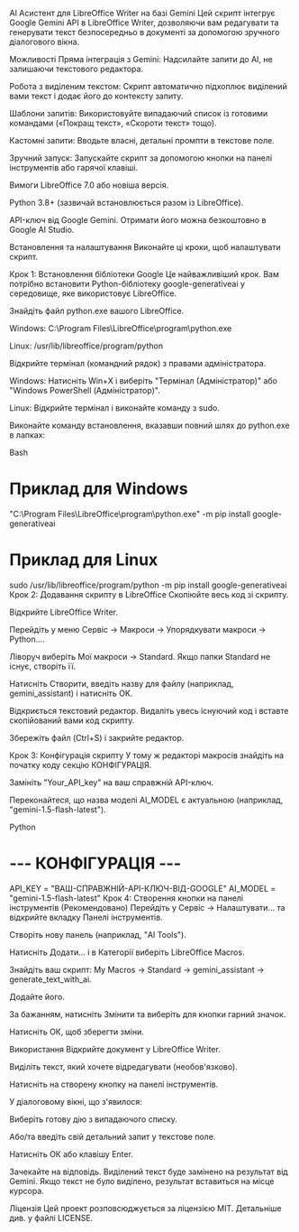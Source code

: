 AI Асистент для LibreOffice Writer на базі Gemini
Цей скрипт інтегрує Google Gemini API в LibreOffice Writer, дозволяючи вам редагувати та генерувати текст безпосередньо в документі за допомогою зручного діалогового вікна.

Можливості
Пряма інтеграція з Gemini: Надсилайте запити до AI, не залишаючи текстового редактора.

Робота з виділеним текстом: Скрипт автоматично підхоплює виділений вами текст і додає його до контексту запиту.

Шаблони запитів: Використовуйте випадаючий список із готовими командами («Покращ текст», «Скороти текст» тощо).

Кастомні запити: Вводьте власні, детальні промпти в текстове поле.

Зручний запуск: Запускайте скрипт за допомогою кнопки на панелі інструментів або гарячої клавіші.

Вимоги
LibreOffice 7.0 або новіша версія.

Python 3.8+ (зазвичай встановлюється разом із LibreOffice).

API-ключ від Google Gemini. Отримати його можна безкоштовно в Google AI Studio.

Встановлення та налаштування
Виконайте ці кроки, щоб налаштувати скрипт.

Крок 1: Встановлення бібліотеки Google
Це найважливіший крок. Вам потрібно встановити Python-бібліотеку google-generativeai у середовище, яке використовує LibreOffice.

Знайдіть файл python.exe вашого LibreOffice.

Windows: C:\Program Files\LibreOffice\program\python.exe

Linux: /usr/lib/libreoffice/program/python

Відкрийте термінал (командний рядок) з правами адміністратора.

Windows: Натисніть Win+X і виберіть "Термінал (Адміністратор)" або "Windows PowerShell (Адміністратор)".

Linux: Відкрийте термінал і виконайте команду з sudo.

Виконайте команду встановлення, вказавши повний шлях до python.exe в лапках:

Bash

# Приклад для Windows
"C:\Program Files\LibreOffice\program\python.exe" -m pip install google-generativeai

# Приклад для Linux
sudo /usr/lib/libreoffice/program/python -m pip install google-generativeai
Крок 2: Додавання скрипту в LibreOffice
Скопіюйте весь код зі скрипту.

Відкрийте LibreOffice Writer.

Перейдіть у меню Сервіс → Макроси → Упорядкувати макроси → Python....

Ліворуч виберіть Мої макроси → Standard. Якщо папки Standard не існує, створіть її.

Натисніть Створити, введіть назву для файлу (наприклад, gemini_assistant) і натисніть OK.

Відкриється текстовий редактор. Видаліть увесь існуючий код і вставте скопійований вами код скрипту.

Збережіть файл (Ctrl+S) і закрийте редактор.

Крок 3: Конфігурація скрипту
У тому ж редакторі макросів знайдіть на початку коду секцію КОНФІГУРАЦІЯ.

Замініть "Your_API_key" на ваш справжній API-ключ.

Переконайтеся, що назва моделі AI_MODEL є актуальною (наприклад, "gemini-1.5-flash-latest").

Python

# --- КОНФІГУРАЦІЯ ---
API_KEY = "ВАШ-СПРАВЖНІЙ-API-КЛЮЧ-ВІД-GOOGLE"
AI_MODEL = "gemini-1.5-flash-latest"
Крок 4: Створення кнопки на панелі інструментів (Рекомендовано)
Перейдіть у Сервіс → Налаштувати... та відкрийте вкладку Панелі інструментів.

Створіть нову панель (наприклад, "AI Tools").

Натисніть Додати... і в Категорії виберіть LibreOffice Macros.

Знайдіть ваш скрипт: My Macros → Standard → gemini_assistant → generate_text_with_ai.

Додайте його.

За бажанням, натисніть Змінити та виберіть для кнопки гарний значок.

Натисніть ОК, щоб зберегти зміни.

Використання
Відкрийте документ у LibreOffice Writer.

Виділіть текст, який хочете відредагувати (необов'язково).

Натисніть на створену кнопку на панелі інструментів.

У діалоговому вікні, що з'явилося:

Виберіть готову дію з випадаючого списку.

Або/та введіть свій детальний запит у текстове поле.

Натисніть ОК або клавішу Enter.

Зачекайте на відповідь. Виділений текст буде замінено на результат від Gemini. Якщо текст не було виділено, результат вставиться на місце курсора.

Ліцензія
Цей проект розповсюджується за ліцензією MIT. Детальніше див. у файлі LICENSE.
